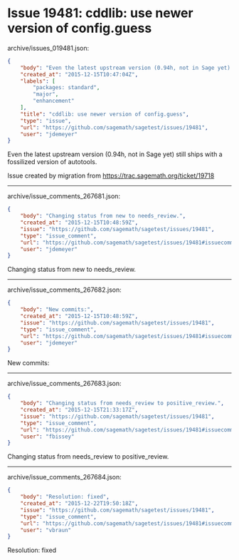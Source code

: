 # Issue 19481: cddlib: use newer version of config.guess

archive/issues_019481.json:
```json
{
    "body": "Even the latest upstream version (0.94h, not in Sage yet) still ships with a fossilized version of autotools.\n\nIssue created by migration from https://trac.sagemath.org/ticket/19718\n\n",
    "created_at": "2015-12-15T10:47:04Z",
    "labels": [
        "packages: standard",
        "major",
        "enhancement"
    ],
    "title": "cddlib: use newer version of config.guess",
    "type": "issue",
    "url": "https://github.com/sagemath/sagetest/issues/19481",
    "user": "jdemeyer"
}
```
Even the latest upstream version (0.94h, not in Sage yet) still ships with a fossilized version of autotools.

Issue created by migration from https://trac.sagemath.org/ticket/19718





---

archive/issue_comments_267681.json:
```json
{
    "body": "Changing status from new to needs_review.",
    "created_at": "2015-12-15T10:48:59Z",
    "issue": "https://github.com/sagemath/sagetest/issues/19481",
    "type": "issue_comment",
    "url": "https://github.com/sagemath/sagetest/issues/19481#issuecomment-267681",
    "user": "jdemeyer"
}
```

Changing status from new to needs_review.



---

archive/issue_comments_267682.json:
```json
{
    "body": "New commits:",
    "created_at": "2015-12-15T10:48:59Z",
    "issue": "https://github.com/sagemath/sagetest/issues/19481",
    "type": "issue_comment",
    "url": "https://github.com/sagemath/sagetest/issues/19481#issuecomment-267682",
    "user": "jdemeyer"
}
```

New commits:



---

archive/issue_comments_267683.json:
```json
{
    "body": "Changing status from needs_review to positive_review.",
    "created_at": "2015-12-15T21:33:17Z",
    "issue": "https://github.com/sagemath/sagetest/issues/19481",
    "type": "issue_comment",
    "url": "https://github.com/sagemath/sagetest/issues/19481#issuecomment-267683",
    "user": "fbissey"
}
```

Changing status from needs_review to positive_review.



---

archive/issue_comments_267684.json:
```json
{
    "body": "Resolution: fixed",
    "created_at": "2015-12-22T19:50:18Z",
    "issue": "https://github.com/sagemath/sagetest/issues/19481",
    "type": "issue_comment",
    "url": "https://github.com/sagemath/sagetest/issues/19481#issuecomment-267684",
    "user": "vbraun"
}
```

Resolution: fixed
